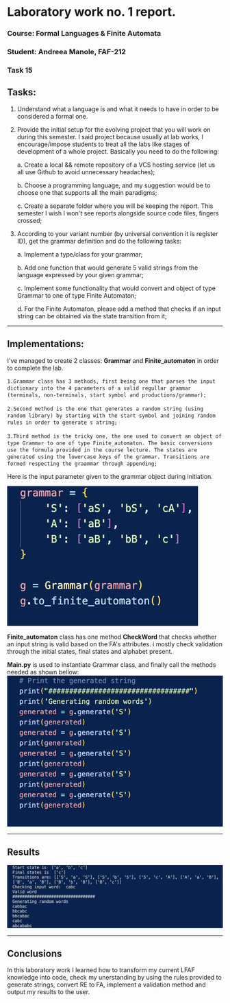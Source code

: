 # Laboratory work no. 1 report.
### Course: Formal Languages & Finite Automata
### Student: Andreea Manole,  FAF-212 
### Task 15
## Tasks:
1. Understand what a language is and what it needs to have in order to be considered a formal one.

2. Provide the initial setup for the evolving project that you will work on during this semester. I said project because
usually at lab works, I encourage/impose students to treat all the labs like stages of development of a whole project. 
Basically you need to do the following:

    a. Create a local && remote repository of a VCS hosting service (let us all use Github to avoid unnecessary headaches);

    b. Choose a programming language, and my suggestion would be to choose one that supports all the main paradigms;

    c. Create a separate folder where you will be keeping the report. This semester I wish I won't see reports alongside
source code files, fingers crossed;

3. According to your variant number (by universal convention it is register ID), get the grammar definition and do the 
following tasks:

    a. Implement a type/class for your grammar;

    b. Add one function that would generate 5 valid strings from the language expressed by your given grammar;

    c. Implement some functionality that would convert and object of type Grammar to one of type Finite Automaton;
    
    d. For the Finite Automaton, please add a method that checks if an input string can be obtained via the state 
transition from it;

---

## Implementations:
I've managed to create 2 classes: **Grammar** and **Finite_automaton** in order to complete the lab.

    1.Grammar class has 3 methods, first being one that parses the input dictionary into the 4 parameters of a valid regullar grammar (terminals, non-terminals, start symbol and productions/grammar);

    2.Second method is the one that generates a random string (using random library) by starting with the start symbol and joining random rules in order to generate s atring;

    3.Third method is the tricky one, the one used to convert an object of type Grammar to one of type Finite_automaton. The basic conversions use the formula provided in the course lecture. The states are generated using the lowercase keys of the grammar. Transitions are formed respecting the graammar through appending;

Here is the input parameter given to the grammar object during initiation.

![screenshot](screenshots/input1.PNG)

**Finite_automaton** class has one method __CheckWord__ that checks whether an input string is valid based on the FA's attributes. i mostly check validation through the initial states, final states and alphabet present.

**Main.py** is used to instantiate Grammar class, and finally call the methods needed as shown bellow:
![screenshot](screenshots/main1.PNG)

---
## Results
![screenshot](screenshots/res1.PNG)

---
## Conclusions
In this laboratory work I learned how to transform my current LFAF knowledge into code, check my unerstanding by using the rules provided to generate strings, convert RE to FA, implement a validation method and output my results to the user.



